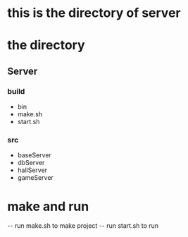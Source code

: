 # this is the directory of server
# the directory
## Server
### build
- bin
- make.sh
- start.sh
### src
- baseServer
- dbServer
- hallServer
- gameServer

# make and run
-- run make.sh to make project
-- run start.sh to run
